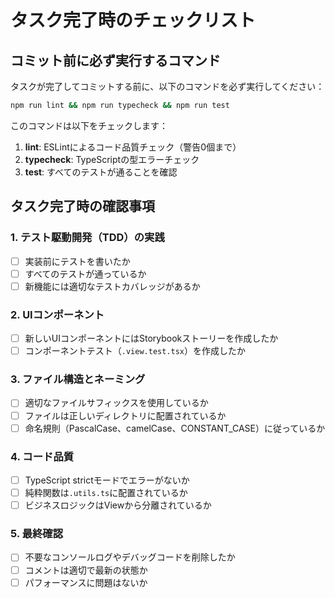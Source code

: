 # タスク完了時のチェックリスト

## コミット前に必ず実行するコマンド

タスクが完了してコミットする前に、以下のコマンドを必ず実行してください：

```bash
npm run lint && npm run typecheck && npm run test
```

このコマンドは以下をチェックします：
1. **lint**: ESLintによるコード品質チェック（警告0個まで）
2. **typecheck**: TypeScriptの型エラーチェック
3. **test**: すべてのテストが通ることを確認

## タスク完了時の確認事項

### 1. テスト駆動開発（TDD）の実践
- [ ] 実装前にテストを書いたか
- [ ] すべてのテストが通っているか
- [ ] 新機能には適切なテストカバレッジがあるか

### 2. UIコンポーネント
- [ ] 新しいUIコンポーネントにはStorybookストーリーを作成したか
- [ ] コンポーネントテスト（`.view.test.tsx`）を作成したか

### 3. ファイル構造とネーミング
- [ ] 適切なファイルサフィックスを使用しているか
- [ ] ファイルは正しいディレクトリに配置されているか
- [ ] 命名規則（PascalCase、camelCase、CONSTANT_CASE）に従っているか

### 4. コード品質
- [ ] TypeScript strictモードでエラーがないか
- [ ] 純粋関数は`.utils.ts`に配置されているか
- [ ] ビジネスロジックはViewから分離されているか

### 5. 最終確認
- [ ] 不要なコンソールログやデバッグコードを削除したか
- [ ] コメントは適切で最新の状態か
- [ ] パフォーマンスに問題はないか